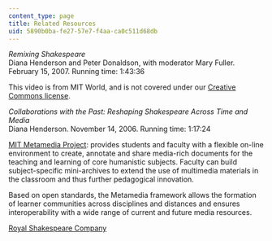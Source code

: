 ```yaml
---
content_type: page
title: Related Resources
uid: 5890b0ba-fe27-57e7-f4aa-ca0c511d68db
---
```


_Remixing Shakespeare_  
Diana Henderson and Peter Donaldson, with moderator Mary Fuller. February 15, 2007. Running time: 1:43:36

This video is from MIT World, and is not covered under our [Creative Commons license](/terms).

_Collaborations with the Past: Reshaping Shakespeare Across Time and Media_  
Diana Henderson. November 14, 2006. Running time: 1:17:24

[MIT Metamedia Project](http://www.rrtn.org/adias2/platform/mit-metamedia): provides students and faculty with a flexible on-line environment to create, annotate and share media-rich documents for the teaching and learning of core humanistic subjects. Faculty can build subject-specific mini-archives to extend the use of multimedia materials in the classroom and thus further pedagogical innovation.

Based on open standards, the Metamedia framework allows the formation of learner communities across disciplines and distances and ensures interoperability with a wide range of current and future media resources.

[Royal Shakespeare Company](http://www.rsc.org.uk/)